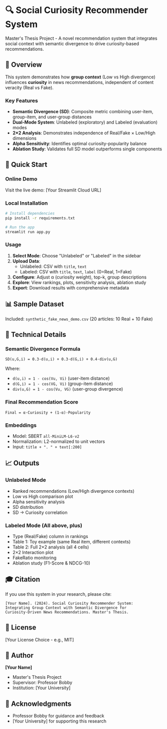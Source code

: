 # 🔍 Social Curiosity Recommender System

Master's Thesis Project - A novel recommendation system that integrates social context with semantic divergence to drive curiosity-based recommendations.

## 🎯 Overview

This system demonstrates how **group context** (Low vs High divergence) influences **curiosity** in news recommendations, independent of content veracity (Real vs Fake).

### Key Features

- **Semantic Divergence (SD)**: Composite metric combining user-item, group-item, and user-group distances
- **Dual-Mode System**: Unlabeled (exploratory) and Labeled (evaluation) modes
- **2×2 Analysis**: Demonstrates independence of Real/Fake × Low/High dimensions
- **Alpha Sensitivity**: Identifies optimal curiosity-popularity balance
- **Ablation Study**: Validates full SD model outperforms single components

## 🚀 Quick Start

### Online Demo
Visit the live demo: [Your Streamlit Cloud URL]

### Local Installation

```bash
# Install dependencies
pip install -r requirements.txt

# Run the app
streamlit run app.py
```

### Usage

1. **Select Mode**: Choose "Unlabeled" or "Labeled" in the sidebar
2. **Upload Data**: 
   - Unlabeled: CSV with `title`, `text`
   - Labeled: CSV with `title`, `text`, `label` (0=Real, 1=Fake)
3. **Configure**: Adjust α (curiosity weight), top-k, group descriptions
4. **Explore**: View rankings, plots, sensitivity analysis, ablation study
5. **Export**: Download results with comprehensive metadata

## 📊 Sample Dataset

Included: `synthetic_fake_news_demo.csv` (20 articles: 10 Real + 10 Fake)

## 🔬 Technical Details

### Semantic Divergence Formula
```
SD(u,G,i) = 0.3·d(u,i) + 0.3·d(G,i) + 0.4·div(u,G)
```

Where:
- `d(u,i) = 1 - cos(Vu, Vi)` (user-item distance)
- `d(G,i) = 1 - cos(VG, Vi)` (group-item distance)
- `div(u,G) = 1 - cos(Vu, VG)` (user-group divergence)

### Final Recommendation Score
```
Final = α·Curiosity + (1-α)·Popularity
```

### Embeddings
- Model: SBERT `all-MiniLM-L6-v2`
- Normalization: L2-normalized to unit vectors
- Input: `title + ". " + text[:200]`

## 📈 Outputs

### Unlabeled Mode
- Ranked recommendations (Low/High divergence contexts)
- Low vs High comparison plot
- Alpha sensitivity analysis
- SD distribution
- SD → Curiosity correlation

### Labeled Mode (All above, plus)
- Type (Real/Fake) column in rankings
- Table 1: Toy example (same Real item, different contexts)
- Table 2: Full 2×2 analysis (all 4 cells)
- 2×2 Interaction plot
- FakeRatio monitoring
- Ablation study (F1-Score & NDCG-10)

## 🎓 Citation

If you use this system in your research, please cite:

```
[Your Name]. (2024). Social Curiosity Recommender System: 
Integrating Group Context with Semantic Divergence for 
Curiosity-Driven News Recommendations. Master's Thesis.
```

## 📄 License

[Your License Choice - e.g., MIT]

## 👤 Author

**[Your Name]**
- Master's Thesis Project
- Supervisor: Professor Bobby
- Institution: [Your University]

## 🙏 Acknowledgments

- Professor Bobby for guidance and feedback
- [Your University] for supporting this research

